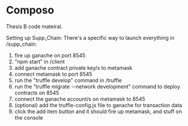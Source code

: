 # Composo

Thesis B code mateiral.

Setting up Supp_Chain:
There's a specific way to launch everything in /supp_chain:
1. fire up ganache on port 8545
2. "npm start" in /client
3. add ganache contract private key/s to metamask
4. connect metamask to port 8545 
5. run the "truffle develop" command in /truffle
6. run the "truffle migrate --network development" command to deploy contracts on 8545
7. connect the ganache account/s on metamask to 8545
8. (optional) add the truffle-config.js file to ganache for transaction data
9. click the add item button and it should fire up metamask, and stuff on the console
